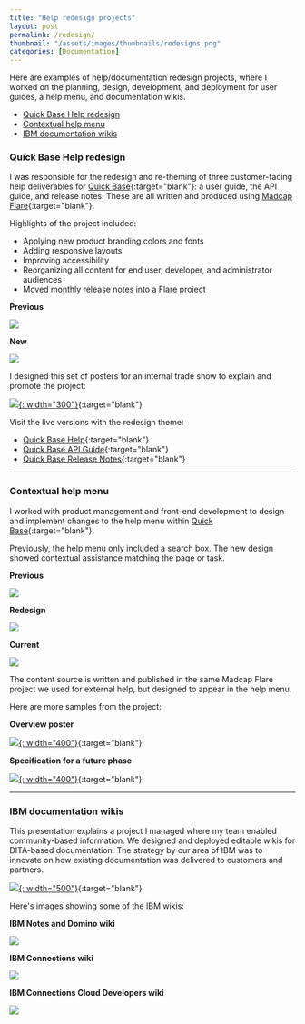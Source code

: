 ```yaml
---
title: "Help redesign projects"
layout: post
permalink: /redesign/
thumbnail: "/assets/images/thumbnails/redesigns.png"
categories: [Documentation]
---
```

Here are examples of help/documentation redesign projects, where I worked on the planning, design, development, and deployment for user guides, a help menu, and documentation wikis.

- [Quick Base Help redesign](#qbhelp)
- [Contextual help menu](#qbmenu)
- [IBM documentation wikis](#wikis)

<a name="qbhelp"></a>
### Quick Base Help redesign
I was responsible for the redesign and re-theming of three customer-facing help deliverables for [Quick Base](https://www.quickbase.com){:target="blank"}: a user guide, the API guide, and release notes. These are all written and produced using [Madcap Flare](https://www.madcapsoftware.com/products/flare/){:target="blank"}.

Highlights of the project included:
- Applying new product branding colors and fonts
- Adding responsive layouts
- Improving accessibility
- Reorganizing all content for end user, developer, and administrator audiences
- Moved monthly release notes into a Flare project

<div class="postrow">
  <div class="postcolumn">
  <p><b>Previous</b></p>
  <a href="/assets/images/2017-help.png" target="blank"><img src="/assets/images/2017-help.png"></a>
  </div>
  <div class="postcolumn">
  <p><b>New</b></p>
  <a href="/assets/images/2018-help.png" target="blank"><img src="/assets/images/2018-help.png"></a>
  </div>
</div>


I designed this set of posters for an internal trade show to explain and promote the project:

[![](/assets/images/helpredesign-poster.png){: width="300"}](/assets/pdf/helpredesign-poster.pdf){:target="blank"}

Visit the live versions with the redesign theme:
- [Quick Base Help](https://help.quickbase.com){:target="blank"}
- [Quick Base API Guide](https://help.quickbase.com/api-guide/){:target="blank"}
- [Quick Base Release Notes](https://help.quickbase.com/release-notes/){:target="blank"}

---

<a name="qbmenu"></a>
### Contextual help menu
I worked with product management and front-end development to design and implement changes to the help menu within [Quick Base](https://www.quickbase.com){:target="blank"}.

Previously, the help menu only included a search box. The new design showed contextual assistance matching the page or task.

<div class="postrow">
  <div class="postcolumn">
  <p><b>Previous</b></p>
  <a href="/assets/images/mango-help-menu.png" target="blank"><img src="/assets/images/mango-help-menu.png"></a>
  </div>
  <div class="postcolumn">
  <p><b>Redesign</b></p>
  <a href="/assets/images/help3-open.png" target="blank"><img src="/assets/images/help3-open.png"></a>
  </div>
  <div class="postcolumn">
  <p><b>Current</b></p>
  <a href="/assets/images/help-menu-open.png" target="blank"><img src="/assets/images/help-menu-open.png"></a>
  </div>
</div>

The content source is written and published in the same Madcap Flare project we used for external help, but designed to appear in the help menu.

Here are more samples from the project:

**Overview poster**

[![](/assets/images/help-in-context-poster.jpg){: width="400"}](/assets/pdf/help-in-context-poster.pdf){:target="blank"}

**Specification for a future phase**

[![](/assets/images/contexthelp-phase2.png){: width="400"}](/assets/pdf/contexthelp-phase2.pdf){:target="blank"}

---

<a name="wikis"></a>
### IBM documentation wikis
This presentation explains a project I managed where my team enabled community-based information. We designed and deployed editable wikis for DITA-based documentation. The strategy by our area of IBM was to innovate on how existing documentation was delivered to customers and partners.

[![](/assets/images/IBM-wiki-project.png){: width="500"}](/assets/pdf/IBM-wiki-project.pdf){:target="blank"}


Here's images showing some of the IBM wikis:
<div class="postrow">
  <div class="postcolumn">
  <p><b>IBM Notes and Domino wiki</b></p>
  <a href="/assets/images/dominowiki.png" target="blank"><img src="/assets/images/dominowiki.png"></a>
  </div>
  <div class="postcolumn">
  <p><b>IBM Connections wiki</b></p>
  <a href="/assets/images/connwiki.png" target="blank"><img src="/assets/images/connwiki.png"></a>
  </div>
  <div class="postcolumn">
  <p><b>IBM Connections Cloud Developers wiki</b></p>
  <a href="/assets/images/appdevwiki.png" target="blank"><img src="/assets/images/appdevwiki.png"></a>
  </div>
</div>
